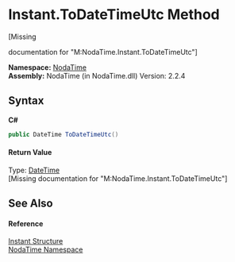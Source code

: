 # Instant.ToDateTimeUtc Method 
 

\[Missing <summary> documentation for "M:NodaTime.Instant.ToDateTimeUtc"\]

**Namespace:**&nbsp;<a href="N_NodaTime">NodaTime</a><br />**Assembly:**&nbsp;NodaTime (in NodaTime.dll) Version: 2.2.4

## Syntax

**C#**<br />
``` C#
public DateTime ToDateTimeUtc()
```


#### Return Value
Type: <a href="http://msdn2.microsoft.com/en-us/library/03ybds8y" target="_blank">DateTime</a><br />\[Missing <returns> documentation for "M:NodaTime.Instant.ToDateTimeUtc"\]

## See Also


#### Reference
<a href="T_NodaTime_Instant">Instant Structure</a><br /><a href="N_NodaTime">NodaTime Namespace</a><br />